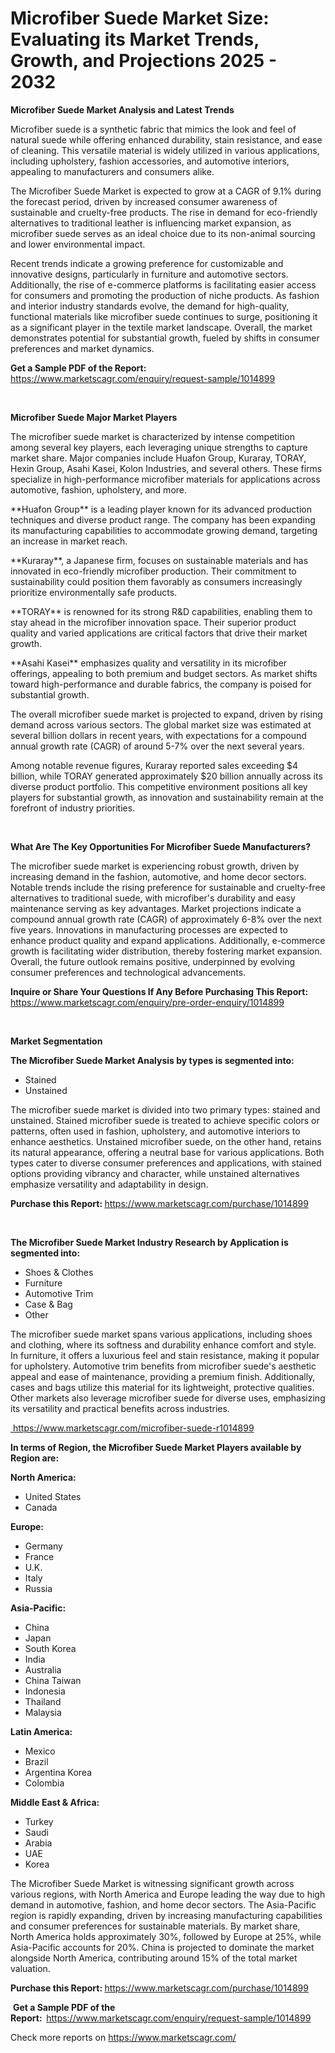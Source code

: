 <p><h1>Microfiber Suede Market Size: Evaluating its Market Trends, Growth, and Projections 2025 - 2032</h1></p><p><strong>Microfiber Suede Market Analysis and Latest Trends</strong></p>
<p><p>Microfiber suede is a synthetic fabric that mimics the look and feel of natural suede while offering enhanced durability, stain resistance, and ease of cleaning. This versatile material is widely utilized in various applications, including upholstery, fashion accessories, and automotive interiors, appealing to manufacturers and consumers alike.</p><p>The Microfiber Suede Market is expected to grow at a CAGR of 9.1% during the forecast period, driven by increased consumer awareness of sustainable and cruelty-free products. The rise in demand for eco-friendly alternatives to traditional leather is influencing market expansion, as microfiber suede serves as an ideal choice due to its non-animal sourcing and lower environmental impact.</p><p>Recent trends indicate a growing preference for customizable and innovative designs, particularly in furniture and automotive sectors. Additionally, the rise of e-commerce platforms is facilitating easier access for consumers and promoting the production of niche products. As fashion and interior industry standards evolve, the demand for high-quality, functional materials like microfiber suede continues to surge, positioning it as a significant player in the textile market landscape. Overall, the market demonstrates potential for substantial growth, fueled by shifts in consumer preferences and market dynamics.</p></p>
<p><strong>Get a Sample PDF of the Report:&nbsp;</strong> <a href="https://www.marketscagr.com/enquiry/request-sample/1014899?utm_campaign=1869&utm_medium=2&utm_source=Github&utm_content=ia&utm_term=06032025&utm_id=microfiber-suede">https://www.marketscagr.com/enquiry/request-sample/1014899</a></p>
<p>&nbsp;</p>
<p><strong>Microfiber Suede Major Market Players</strong></p>
<p><p>The microfiber suede market is characterized by intense competition among several key players, each leveraging unique strengths to capture market share. Major companies include Huafon Group, Kuraray, TORAY, Hexin Group, Asahi Kasei, Kolon Industries, and several others. These firms specialize in high-performance microfiber materials for applications across automotive, fashion, upholstery, and more.</p><p>**Huafon Group** is a leading player known for its advanced production techniques and diverse product range. The company has been expanding its manufacturing capabilities to accommodate growing demand, targeting an increase in market reach.</p><p>**Kuraray**, a Japanese firm, focuses on sustainable materials and has innovated in eco-friendly microfiber production. Their commitment to sustainability could position them favorably as consumers increasingly prioritize environmentally safe products.</p><p>**TORAY** is renowned for its strong R&D capabilities, enabling them to stay ahead in the microfiber innovation space. Their superior product quality and varied applications are critical factors that drive their market growth.</p><p>**Asahi Kasei** emphasizes quality and versatility in its microfiber offerings, appealing to both premium and budget sectors. As market shifts toward high-performance and durable fabrics, the company is poised for substantial growth.</p><p>The overall microfiber suede market is projected to expand, driven by rising demand across various sectors. The global market size was estimated at several billion dollars in recent years, with expectations for a compound annual growth rate (CAGR) of around 5-7% over the next several years.</p><p>Among notable revenue figures, Kuraray reported sales exceeding $4 billion, while TORAY generated approximately $20 billion annually across its diverse product portfolio. This competitive environment positions all key players for substantial growth, as innovation and sustainability remain at the forefront of industry priorities.</p></p>
<p>&nbsp;</p>
<p><strong>What Are The Key Opportunities For Microfiber Suede Manufacturers?</strong></p>
<p><p>The microfiber suede market is experiencing robust growth, driven by increasing demand in the fashion, automotive, and home decor sectors. Notable trends include the rising preference for sustainable and cruelty-free alternatives to traditional suede, with microfiber's durability and easy maintenance serving as key advantages. Market projections indicate a compound annual growth rate (CAGR) of approximately 6-8% over the next five years. Innovations in manufacturing processes are expected to enhance product quality and expand applications. Additionally, e-commerce growth is facilitating wider distribution, thereby fostering market expansion. Overall, the future outlook remains positive, underpinned by evolving consumer preferences and technological advancements.</p></p>
<p><strong>Inquire or Share Your Questions If Any Before Purchasing This Report:</strong> <a href="https://www.marketscagr.com/enquiry/pre-order-enquiry/1014899?utm_campaign=1869&utm_medium=2&utm_source=Github&utm_content=ia&utm_term=06032025&utm_id=microfiber-suede">https://www.marketscagr.com/enquiry/pre-order-enquiry/1014899</a></p>
<p>&nbsp;</p>
<p><strong>Market Segmentation</strong></p>
<p><strong>The Microfiber Suede Market Analysis by types is segmented into:</strong></p>
<p><ul><li>Stained</li><li>Unstained</li></ul></p>
<p><p>The microfiber suede market is divided into two primary types: stained and unstained. Stained microfiber suede is treated to achieve specific colors or patterns, often used in fashion, upholstery, and automotive interiors to enhance aesthetics. Unstained microfiber suede, on the other hand, retains its natural appearance, offering a neutral base for various applications. Both types cater to diverse consumer preferences and applications, with stained options providing vibrancy and character, while unstained alternatives emphasize versatility and adaptability in design.</p></p>
<p><strong>Purchase this Report:&nbsp;</strong><a href="https://www.marketscagr.com/purchase/1014899?utm_campaign=1869&utm_medium=2&utm_source=Github&utm_content=ia&utm_term=06032025&utm_id=microfiber-suede">https://www.marketscagr.com/purchase/1014899</a></p>
<p>&nbsp;</p>
<p><strong>The Microfiber Suede Market Industry Research by Application is segmented into:</strong></p>
<p><ul><li>Shoes & Clothes</li><li>Furniture</li><li>Automotive Trim</li><li>Case & Bag</li><li>Other</li></ul></p>
<p><p>The microfiber suede market spans various applications, including shoes and clothing, where its softness and durability enhance comfort and style. In furniture, it offers a luxurious feel and stain resistance, making it popular for upholstery. Automotive trim benefits from microfiber suede's aesthetic appeal and ease of maintenance, providing a premium finish. Additionally, cases and bags utilize this material for its lightweight, protective qualities. Other markets also leverage microfiber suede for diverse uses, emphasizing its versatility and practical benefits across industries.</p></p>
<p><a href="https://www.marketscagr.com/microfiber-suede-r1014899?utm_campaign=1869&utm_medium=2&utm_source=Github&utm_content=ia&utm_term=06032025&utm_id=microfiber-suede">&nbsp;https://www.marketscagr.com/microfiber-suede-r1014899</a></p>
<p><strong>In terms of Region, the Microfiber Suede Market Players available by Region are:</strong></p>
<p>
    <p> <strong> North America: </strong>
        <ul>
            <li>United States</li>
            <li>Canada</li>
        </ul>
        </p> 
    <p> <strong> Europe: </strong>
        <ul>
            <li>Germany</li>
            <li>France</li>
            <li>U.K.</li>
            <li>Italy</li>
            <li>Russia</li>
        </ul>
        </p> 
    <p> <strong> Asia-Pacific: </strong>
        <ul>
            <li>China</li>
            <li>Japan</li>
            <li>South Korea</li>
            <li>India</li>
            <li>Australia</li>
            <li>China Taiwan</li>
            <li>Indonesia</li>
            <li>Thailand</li>
            <li>Malaysia</li>
        </ul>
        </p> 
    <p> <strong> Latin America: </strong>
        <ul>
            <li>Mexico</li>
            <li>Brazil</li>
            <li>Argentina Korea</li>
            <li>Colombia</li>
        </ul>
        </p> 
    <p> <strong> Middle East & Africa: </strong>
        <ul>
            <li>Turkey</li>
            <li>Saudi</li>
            <li>Arabia</li>
            <li>UAE</li>
            <li>Korea</li>
        </ul>
    </p>
    </p>
<p><p>The Microfiber Suede Market is witnessing significant growth across various regions, with North America and Europe leading the way due to high demand in automotive, fashion, and home decor sectors. The Asia-Pacific region is rapidly expanding, driven by increasing manufacturing capabilities and consumer preferences for sustainable materials. By market share, North America holds approximately 30%, followed by Europe at 25%, while Asia-Pacific accounts for 20%. China is projected to dominate the market alongside North America, contributing around 15% of the total market valuation.</p></p>
<p><strong>Purchase this Report: </strong><a href="https://www.marketscagr.com/purchase/1014899?utm_campaign=1869&utm_medium=2&utm_source=Github&utm_content=ia&utm_term=06032025&utm_id=microfiber-suede">https://www.marketscagr.com/purchase/1014899</a></p>
<p>&nbsp;<strong>Get a Sample PDF of the Report:&nbsp;&nbsp;</strong><a href="https://www.marketscagr.com/enquiry/request-sample/1014899?utm_campaign=1869&utm_medium=2&utm_source=Github&utm_content=ia&utm_term=06032025&utm_id=microfiber-suede">https://www.marketscagr.com/enquiry/request-sample/1014899</a></p>
<p><strong></strong></p>
<p>Check more reports on <a href="https://www.marketscagr.com/?utm_campaign=1869&utm_medium=2&utm_source=Github&utm_content=ia&utm_term=06032025&utm_id=microfiber-suede">https://www.marketscagr.com/</a></p>
